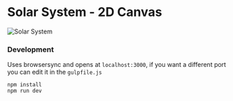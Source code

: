 # Solar System - 2D Canvas

![Solar System](http://i.imgur.com/o4ADkgp.png)

### Development

Uses browsersync and opens at `localhost:3000`, if you want a different port you can edit it in the `gulpfile.js`

```
npm install
npm run dev
```
